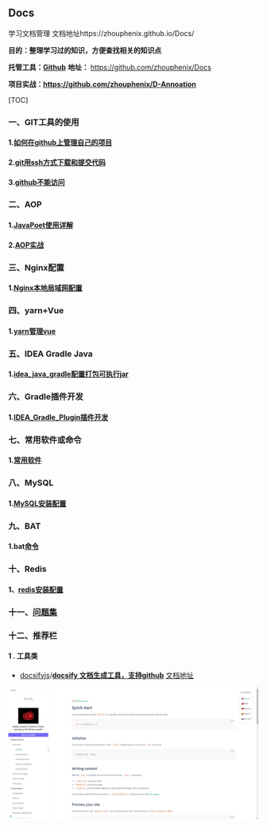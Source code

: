 ## Docs

学习文档管理  文档地址https://zhouphenix.github.io/Docs/

**目的：整理学习过的知识，方便查找相关的知识点**

**托管工具：[Github](https://github.com)**  **地址：** https://github.com/zhouphenix/Docs

**项目实战：https://github.com/zhouphenix/D-Annoation**

[TOC]

### 一、GIT工具的使用

#### 1.[如何在github上管理自己的项目](git.md)

#### 2.[git用ssh方式下载和提交代码](git用ssh方式下载和提交代码.md)

#### 3.[github不能访问](github不能访问.md)

### 二、AOP

#### 1.[JavaPoet使用详解](JavaPoet使用详解.md)

#### 2.[AOP实战](AOP实战.md)

### 三、Nginx配置

#### 1.[Nginx本地局域网配置](Nginx.md)

### 四、yarn+Vue

#### 1.[yarn管理vue](yarn_vue.md)



### 五、IDEA Gradle Java

#### 1.[idea_java_gradle配置打包可执行jar](idea_java_gradle配置打包可执行jar.md)

### 六、Gradle插件开发

#### 1.[IDEA_Gradle_Plugin插件开发](IDEA_Gradle_Plugin插件开发.md)

### 七、常用软件或命令

#### 1.[常用软件](常用软件.md)



### 八、MySQL

#### 1.[MySQL安装配置](MySQL安装配置.md)

### 九、BAT

#### 1.bat[命令](bat命令.md)

### 十、Redis

#### 1、[redis安装配置](redis安装配置.md)

### 十一、[问题集](问题集.md)

### 十二、推荐栏

#### 1 . 工具类 

+ [docsifyjs](https://github.com/docsifyjs)/**[docsify 文档生成工具，支持github](https://github.com/docsifyjs/docsify)** [文档地址](https://docsify.js.org/#/quickstart)

![81](.\images\81.jpg)